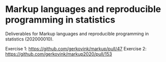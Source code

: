 # Markup languages and reproducible programming in statistics

Deliverables for Markup languages and reproducible programming in statistics (202000010).

Exercise 1: https://github.com/gerkovink/markup/pull/47
Exercise 2: https://github.com/gerkovink/markup2020/pull/153
